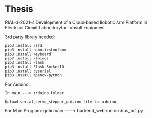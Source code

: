 # Thesis

RIAL-3-2021-4 
Development of a Cloud-based Robotic Arm Platform in Electrical Circuit Laboratoryfor Labvolt Equipment

3rd party library needed:

    pip3 install xlrd
    pip3 install roboticstoolbox
    pip3 install keyboard
    pip3 install xlwings
    pip3 install Flask
    pip3 install Flask-SocketIO
    pip3 install pyserial
    pip3 insatll opencv-python


For Arduino:

    In main ---> arduino folder

    Upload serial_servo_stepper_pid.ino file to arduino

For Main Program:
    goto  main ---> backend_web 
    run nimbus_bot.py

